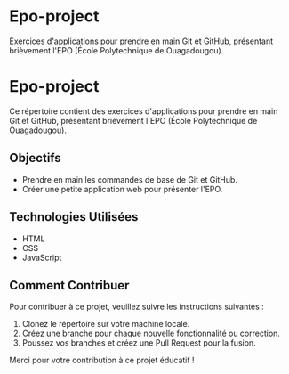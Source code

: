 # Epo-project

Exercices d'applications pour prendre en main Git et GitHub, présentant brièvement l'EPO (École Polytechnique de Ouagadougou).

# Epo-project

Ce répertoire contient des exercices d'applications pour prendre en main Git et GitHub,
présentant brièvement l'EPO (École Polytechnique de Ouagadougou).

## Objectifs

- Prendre en main les commandes de base de Git et GitHub.
- Créer une petite application web pour présenter l'EPO.

## Technologies Utilisées

- HTML
- CSS
- JavaScript

## Comment Contribuer

Pour contribuer à ce projet, veuillez suivre les instructions suivantes :

1. Clonez le répertoire sur votre machine locale.
2. Créez une branche pour chaque nouvelle fonctionnalité ou correction.
3. Poussez vos branches et créez une Pull Request pour la fusion.

Merci pour votre contribution à ce projet éducatif !

